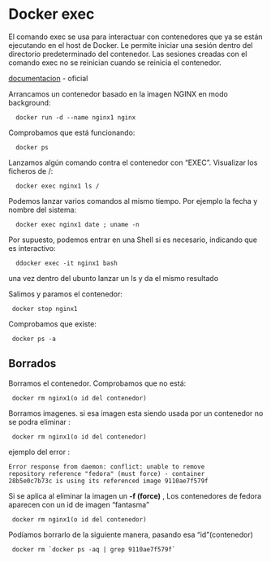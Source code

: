 <div style="vertical-aligh: center;"> 

# Docker exec
<p>El comando exec se usa para interactuar con contenedores que ya se están ejecutando en el host de Docker. Le permite iniciar una sesión dentro del directorio predeterminado del contenedor. Las sesiones creadas con el comando exec no se reinician cuando se reinicia el contenedor. </p>

  [documentacion] - oficial
  
<p>Arrancamos un contenedor basado en la imagen NGINX en modo background:</p>  
     
```
  docker run -d --name nginx1 nginx
```

<p>Comprobamos que está funcionando:</p>  
     
```
  docker ps
```

<p>Lanzamos algún comando contra el contenedor con “EXEC”. Visualizar los ficheros de /:</p>  
     
```
  docker exec nginx1 ls /
```

<p>Podemos lanzar varios comandos al mismo tiempo. Por ejemplo la fecha  y nombre del sistema:</p>  

     
```
  docker exec nginx1 date ; uname -n
```
<p>Por supuesto, podemos entrar en una Shell si es necesario, indicando que es interactivo:</p>  
     
```
  ddocker exec -it nginx1 bash
```
<p>una vez dentro del ubunto lanzar un ls y da el mismo resultado</p>

<p>Salimos y paramos el contenedor:</p>  
     
```
 docker stop nginx1
```

<p>Comprobamos que existe:</p>  
     
```
 docker ps -a
```

## Borrados

<p>Borramos el contenedor. Comprobamos que no está:</p>  

```
 docker rm nginx1(o id del contenedor)
```


<p>Borramos imagenes. si esa imagen esta siendo usada por un contenedor no se podra eliminar :</p> 

```
 docker rm nginx1(o id del contenedor)
```

<p>ejemplo del error :</p>

```
Error response from daemon: conflict: unable to remove
repository reference "fedora" (must force) - container
28b5e0c7b73c is using its referenced image 9110ae7f579f
```

<p>Si se aplica al eliminar la imagen un <strong>-f (force)</strong> , Los contenedores de fedora aparecen con un id de imagen “fantasma”</p> 

```
 docker rm nginx1(o id del contenedor)
```

<p>Podíamos borrarlo de la siguiente manera, pasando esa “id”(contenedor)</p>

```
 docker rm `docker ps -aq | grep 9110ae7f579f`
```


[//]: #
   [documentacion]: <https://docs.docker.com/engine/reference/commandline/exec/>
   

</div>
